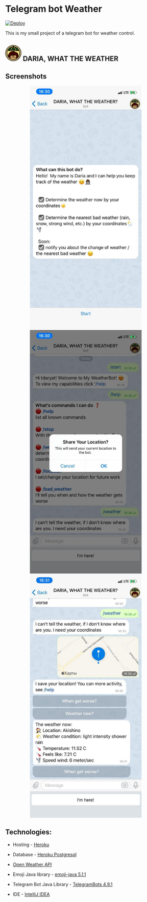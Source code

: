 # Telegram bot Weather

[![Deploy](https://www.herokucdn.com/deploy/button.svg)](https://heroku.com/deploy?template=https://github.com/TDaryaT/Telegram_Bot_Weather) 


This is my small project of a telegram bot for weather control.

## <img src="https://github.com/TDaryaT/Telegram_Bot_Weather/blob/master/img/logo_Dasha-What-The-Weather.png" width = 50> DARIA, WHAT THE WEATHER

## Screenshots

<p align="center">
  <img src="https://github.com/TDaryaT/Telegram_Bot_Weather/blob/master/img/screenshot1.jpg" width="350" title="Start">
  <img src="https://github.com/TDaryaT/Telegram_Bot_Weather/blob/master/img/screenshot2.jpg" width="350" title="Location">
  <img src="https://github.com/TDaryaT/Telegram_Bot_Weather/blob/master/img/screenshot3.jpg" width="350" title="weather">
</p>

## Technologies:

* Hosting - [Heroku](https://www.heroku.com/java) 

* Database - [Heroku Postgresql](https://elements.heroku.com/addons/heroku-postgresql)

* [Open Weather API](https://openweathermap.org/api)

* Emoji Java library - [emoji-java 5.1.1](https://github.com/vdurmont/emoji-java)

* Telegram Bot Java Library - [TelegramBots 4.9.1](https://github.com/rubenlagus/TelegramBots)

* IDE - [IntelliJ IDEA](https://www.jetbrains.com/idea/download/#section=linux)

 
